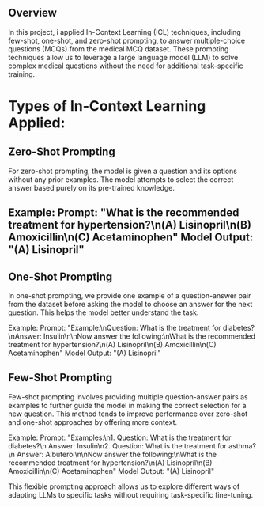 ## Overview
In this project, i applied In-Context Learning (ICL) techniques, including few-shot, one-shot, and zero-shot prompting,
to answer multiple-choice questions (MCQs) from the medical MCQ dataset.
These prompting techniques allow us to leverage a large language model (LLM) to solve complex medical questions without the need for additional task-specific training.

# Types of In-Context Learning Applied:
## Zero-Shot Prompting
For zero-shot prompting, the model is given a question and its options without any prior examples.
The model attempts to select the correct answer based purely on its pre-trained knowledge.

Example:
Prompt: "What is the recommended treatment for hypertension?\n(A) Lisinopril\n(B) Amoxicillin\n(C) Acetaminophen"
Model Output: "(A) Lisinopril"
-----------------------------
## One-Shot Prompting
In one-shot prompting, we provide one example of a question-answer pair from the dataset before asking the model to choose an answer for the next question. 
This helps the model better understand the task.

Example:
Prompt: "Example:\nQuestion: What is the treatment for diabetes?\nAnswer: Insulin\n\nNow answer the following:\nWhat is the recommended treatment for hypertension?\n(A)
Lisinopril\n(B) Amoxicillin\n(C) Acetaminophen"
Model Output: "(A) Lisinopril"


## Few-Shot Prompting
Few-shot prompting involves providing multiple question-answer pairs as examples to further guide the model in making the correct selection for a new question.
This method tends to improve performance over zero-shot and one-shot approaches by offering more context.

Example:
Prompt: "Examples:\n1. Question: What is the treatment for diabetes?\n Answer: Insulin\n2. Question: What is the treatment for asthma?\n Answer: 
Albuterol\n\nNow answer the following:\nWhat is the recommended treatment for hypertension?\n(A) Lisinopril\n(B) Amoxicillin\n(C) Acetaminophen"
Model Output: "(A) Lisinopril"

This flexible prompting approach allows us to explore different ways of adapting LLMs to specific tasks without requiring task-specific fine-tuning.
